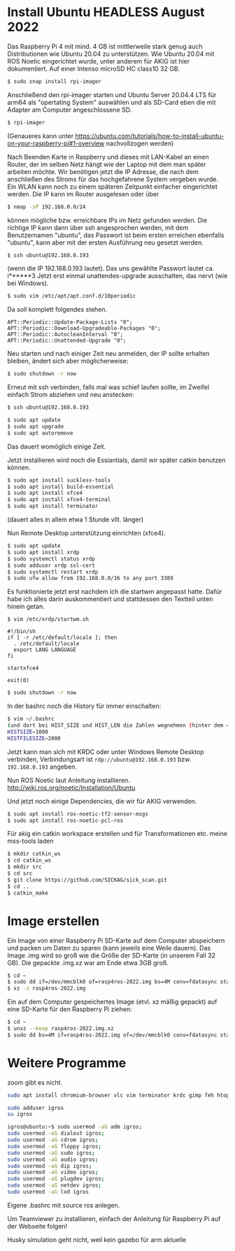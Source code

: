 # Install Ubuntu HEADLESS August 2022

Das Raspberry Pi 4 mit mind. 4 GB ist mittlerweile stark genug auch Distributionen wie Ubuntu 20.04 zu unterstützen.
Wie Ubuntu 20.04 mit ROS Noetic eingerichtet wurde, unter anderem für AKIG ist hier dokumentiert.
Auf einer Intenso microSD HC class10 32 GB.

```bash
$ sudo snap install rpi-imager
```

Anschließend den rpi-imager starten und Ubuntu Server 20.04.4 LTS für arm64 als "opertating System" auswählen und als SD-Card eben die mit Adapter
am Computer angeschlossene SD.
```bash
$ rpi-imager
```

(Genaueres kann unter https://ubuntu.com/tutorials/how-to-install-ubuntu-on-your-raspberry-pi#1-overview nachvollzogen werden)


Nach Beenden Karte in Raspberry und dieses mit LAN-Kabel an einen Router, der im selben Netz hängt wie der Laptop mit dem man später arbeiten möchte.
Wir benötigen jetzt die IP Adresse, die nach dem anschließen des Stroms für das hochgefahrene System vergeben wurde. Ein WLAN kann noch zu einem
späteren Zeitpunkt einfacher eingerichtet werden. Die IP kann im Router ausgelesen oder über 
```bash
$ nmap -sP 192.168.0.0/24
``` 
können mögliche bzw. erreichbare IPs im Netz gefunden werden. Die richtige IP kann dann über ssh angesprochen werden, mit dem Benutzernamen "ubuntu",
das Passwort ist beim ersten erreichen ebenfalls "ubuntu", kann aber mit der ersten Ausführung neu gesetzt werden.
```bash
$ ssh ubuntu@192.168.0.193
```
(wenn die IP 192.168.0.193 lautet). Das uns gewählte Passwort lautet ca. i******3
Jetzt erst einmal unattendes-upgrade ausschalten, das nervt (wie bei Windows).

```bash
$ sudo vim /etc/apt/apt.conf.d/10periodic
```
Da soll komplett folgendes stehen.
```vim
APT::Periodic::Update-Package-Lists "0";
APT::Periodic::Download-Upgradeable-Packages "0";
APT::Periodic::AutocleanInterval "0";
APT::Periodic::Unattended-Upgrade "0";
```

Neu starten und nach einiger Zeit neu anmelden, der IP sollte erhalten bleiben, ändert sich aber möglicherweise:
```bash
$ sudo shutdown -r now
```
Erneut mit ssh verbinden, falls mal was schief laufen sollte, im Zweifel einfach Strom abziehen und neu anstecken:
```bash
$ ssh ubuntu@192.168.0.193
```

```bash
$ sudo apt update
$ sudo apt upgrade
$ sudo apt autoremove
```
Das dauert womöglich einige Zeit.

Jetzt installieren wird noch die Essiantials, damit wir später catkin benutzen können.
```bash
$ sudo apt install suckless-tools
$ sudo apt install build-essential
$ sudo apt install xfce4 
$ sudo apt install xfce4-terminal
$ sudo apt install terminator
```
(dauert alles in allem etwa 1 Stunde vllt. länger)

Nun Remote Desktop unterstützung einrichten (xfce4).

```bash
$ sudo apt update
$ sudo apt install xrdp
$ sudo systemctl status xrdp
$ sudo adduser xrdp ssl-cert
$ sudo systemctl restart xrdp
$ sudo ufw allow from 192.168.0.0/16 to any port 3389
```

Es funktionierte jetzt erst nachdem ich die startwm angepasst hatte. Dafür habe ich alles darin auskommentiert und stattdessen den Textteil unten hinein getan.
```vim
$ vim /etc/xrdp/startwm.sh

#!/bin/sh
if [ -r /etc/default/locale ]; then
  . /etc/default/locale
  export LANG LANGUAGE
fi

startxfce4

exit(0)
```


```bash
$ sudo shutdown -r now
```

In der bashrc noch die History für immer einschalten:
```bash
$ vim ~/.bashrc
(und dort bei HIST_SIZE und HIST_LEN die Zahlen wegnehmen (hinter dem = Zeichen soll nichts stehen), so wird die History der Eingabe nicht beschränkt.)
HISTSIZE=1000
HISTFILESIZE=2000

```

Jetzt kann man sich mit KRDC oder unter Windows Remote Desktop verbinden, Verbindungsart ist `rdp://ubuntu@192.168.0.193` bzw. `192.168.0.193` angeben.

Nun ROS Noetic laut Anleitung installieren.
http://wiki.ros.org/noetic/Installation/Ubuntu


Und jetzt noch einige Dependencies, die wir für AKIG verwenden.
```bash
$ sudo apt install ros-noetic-tf2-sensor-msgs
$ sudo apt install ros-noetic-pcl-ros
```

Für akig ein catkin workspace erstellen und für Transformationen etc. meine mss-tools laden
```bash
$ mkdir catkin_ws
$ cd catkin_ws
$ mkdir src
$ cd src
$ git clone https://github.com/SICKAG/sick_scan.git
$ cd ..
$ catkin_make
```


# Image erstellen

Ein Image von einer Raspberry Pi SD-Karte auf dem Computer abspeichern und packen um Daten zu sparen (kann jeweils eine Weile dauern).
Das Image .img wird so groß wie die Größe der SD-Karte (in unserem Fall 32 GB). Die gepackte .img.xz war am Ende etwa 3GB groß.
```bash
$ cd ~
$ sudo dd if=/dev/mmcblk0 of=rasp4ros-2022.img bs=4M conv=fdatasync status=progress && sync
$ xz -z rasp4ros-2022.img
```

Ein auf dem Computer gespeichertes Image (etvl. xz mäßig gepackt) auf eine SD-Karte für den Raspberry Pi ziehen:
```bash
$ cd ~
$ unxz --keep rasp4ros-2022.img.xz
$ sudo dd bs=4M if=rasp4ros-2022.img of=/dev/mmcblk0 conv=fdatasync status=progress && sync

```

# Weitere Programme

zoom gibt es nicht.

```bash
sudo apt install chromium-browser vlc vim terminator krdc gimp feh htop octave cmake git scrot cifs-utils cloudcompare suckless-tools openssh-server python3-pip  libreoffice libreoffice-l10n-de libreoffice-help-de 
```
```bash
sudo adduser igros
su igros

igros@ubuntu:~$ sudo usermod -aG adm igros;
sudo usermod -aG dialout igros;
sudo usermod -aG cdrom igros;
sudo usermod -aG floppy igros;
sudo usermod -aG sudo igros;
sudo usermod -aG audio igros;
sudo usermod -aG dip igros;
sudo usermod -aG video igros;
sudo usermod -aG plugdev igros;
sudo usermod -aG netdev igros;
sudo usermod -aG lxd igros
```

Eigene .bashrc mit source ros anlegen.

Um Teamviewer zu installieren, einfach der Anleitung für Raspberry Pi auf der Webseite folgen!

Husky simulation geht nicht, weil kein gazebo für arm aktuelle



